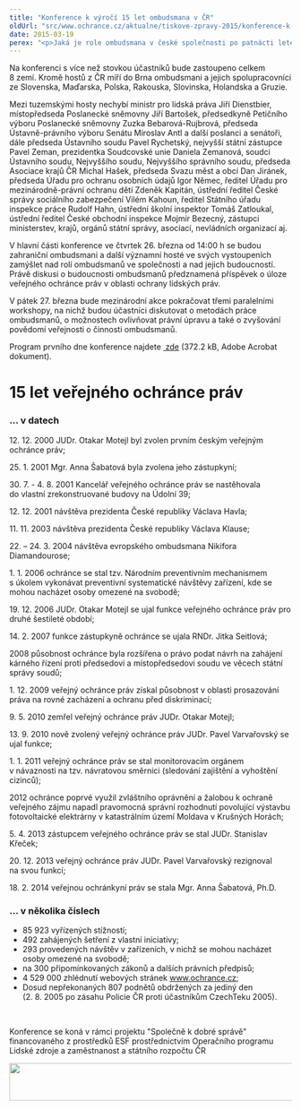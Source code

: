 ```yaml
---
title: "Konference k výročí 15 let ombudsmana v ČR"
oldUrl: "src/www.ochrance.cz/aktualne/tiskove-zpravy-2015/konference-k-vyroci-15-let-ombudsmana-v-cr"
date: 2015-03-19
perex: "<p>Jaká je role ombudsmana v české společnosti po patnácti letech existence? Čeho veřejný ochránce práv dosáhl, jak ho vnímají politikové, úřady i veřejnost? Jak se liší postavení českého ombudsmana od podobných institucí v zahraničí? Těmto otázkám se budou věnovat hosté mezinárodní konference konané při příležitosti 15. výročí vzniku veřejného ochránce práv v ČR ve dnech 26. a 27. března 2015 v Kanceláři veřejného ochránce práv v Brně.</p>"
---
```


<!-- imported from the old website -->

<p>Na konferenci s více než stovkou účastníků bude zastoupeno celkem 8 zemí. Kromě hostů z ČR míří do Brna ombudsmani a jejich spolupracovníci ze Slovenska, Maďarska, Polska, Rakouska, Slovinska, Holandska a Gruzie. </p><p>Mezi tuzemskými hosty nechybí ministr pro lidská práva Jiří Dienstbier, místopředseda Poslanecké sněmovny Jiří Bartošek, předsedkyně Petičního výboru Poslanecké sněmovny Zuzka Bebarová-Rujbrová, předseda Ústavně-právního výboru Senátu Miroslav Antl a další poslanci a senátoři, dále předseda Ústavního soudu Pavel Rychetský, nejvyšší státní zástupce Pavel Zeman, prezidentka Soudcovské unie Daniela Zemanová, soudci Ústavního soudu, Nejvyššího soudu, Nejvyššího správního soudu, předseda Asociace krajů ČR Michal Hašek, předseda Svazu měst a obcí Dan Jiránek, předseda Úřadu pro ochranu osobních údajů Igor Němec, ředitel Úřadu pro mezinárodně-právní ochranu dětí Zdeněk Kapitán, ústřední ředitel České správy sociálního zabezpečení Vilém Kahoun, ředitel Státního úřadu inspekce práce Rudolf Hahn, ústřední školní inspektor Tomáš Zatloukal, ústřední ředitel České obchodní inspekce Mojmír Bezecný, zástupci ministerstev, krajů, orgánů státní správy, asociací, nevládních organizací aj.</p><p>V hlavní části konference ve čtvrtek 26. března od 14:00 h se budou zahraniční ombudsmani a další významní hosté ve svých vystoupeních zamýšlet nad rolí ombudsmanů ve společnosti a nad jejich budoucností. Právě diskusi o budoucnosti ombudsmanů předznamená příspěvek o úloze veřejného ochránce práv v oblasti ochrany lidských práv.</p><p>V pátek 27. března bude mezinárodní akce pokračovat třemi paralelními workshopy, na nichž budou účastníci diskutovat o metodách práce ombudsmanů, o možnostech ovlivňovat právní úpravu a také o zvyšování povědomí veřejnosti o činnosti ombudsmanů.</p><p>Program prvního dne konference najdete <a title="Otevření do nového okna" href="https://www.ochrance.cz/fileadmin/user_upload/Konference/Konference_2015/konference-k-15-vyroci.pdf" target="_blank"><img alt="" src="https://www.ochrance.cz/typo3/ext/od_linkdesc/icons/pdf.gif" class="od_linkdesc_icon" /> zde</a> (372.2 kB, Adobe Acrobat dokument).</p><h1>15 let veřejného ochránce práv </h1><h3>… v datech</h3><p>12. 12. 2000 JUDr. Otakar Motejl byl zvolen prvním českým veřejným ochránce práv; </p><p>25. 1. 2001 Mgr. Anna Šabatová byla zvolena jeho zástupkyní;</p><p>30. 7. - 4. 8. 2001 Kancelář veřejného ochránce práv se nastěhovala do vlastní zrekonstruované budovy na Údolní 39;</p><p>12. 12. 2001 návštěva prezidenta České republiky Václava Havla;</p><p>11. 11. 2003 návštěva prezidenta České republiky Václava Klause; </p><p>22. – 24. 3. 2004 návštěva evropského ombudsmana Nikifora Diamandourose;</p><p>1. 1. 2006 ochránce se stal tzv. Národním preventivním mechanismem s úkolem vykonávat preventivní systematické návštěvy zařízení, kde se mohou nacházet osoby omezené na svobodě;</p><p>19. 12. 2006 JUDr. Otakar Motejl se ujal funkce veřejného ochránce práv pro druhé šestileté období;</p><p>14. 2. 2007 funkce zástupkyně ochránce se ujala RNDr. Jitka Seitlová;</p><p>2008 působnost ochránce byla rozšířena o právo podat návrh na zahájení kárného řízení proti předsedovi a místopředsedovi soudu ve věcech státní správy soudů;</p><p>1. 12. 2009 veřejný ochránce práv získal působnost v oblasti prosazování práva na rovné zacházení a ochranu před diskriminací;</p><p>9. 5. 2010 zemřel veřejný ochránce práv JUDr. Otakar Motejl;</p><p>13. 9. 2010 nově zvolený veřejný ochránce práv JUDr. Pavel Varvařovský se ujal funkce;</p><p>1. 1. 2011 veřejný ochránce práv se stal monitorovacím orgánem v návaznosti na tzv. návratovou směrnici (sledování zajištění a vyhoštění cizinců);</p><p>2012 ochránce poprvé využil zvláštního oprávnění a žalobou k ochraně veřejného zájmu napadl pravomocná správní rozhodnutí povolující výstavbu fotovoltaické elektrárny v katastrálním území Moldava v Krušných Horách;</p><p>5. 4. 2013 zástupcem veřejného ochránce práv se stal JUDr. Stanislav Křeček;</p><p>20. 12. 2013 veřejný ochránce práv JUDr. Pavel Varvařovský rezignoval na svou funkci;</p><p>18. 2. 2014 veřejnou ochránkyní práv se stala Mgr. Anna Šabatová, Ph.D.</p><h3>… v několika číslech</h3><ul><li>85 923 vyřízených stížností;</li><li>492 zahájených šetření z vlastní iniciativy;</li><li>293 provedených návštěv v zařízeních, v nichž se mohou nacházet osoby omezené na svobodě;</li><li>na 300 připomínkovaných zákonů a dalších právních předpisů;</li><li>4 529 000 zhlédnutí webových stránek <a href="http://www.ochrance.cz/">www.ochrance.cz</a>; </li><li>Dosud nepřekonaných 807 podnětů obdržených za jediný den (2. 8. 2005 po zásahu Policie ČR proti účastníkům CzechTeku 2005).</li></ul><p>  </p><p class="MsoNormal" style="MARGIN: 0cm 0cm 0pt"><span style="FONT-SIZE: 10pt; FONT-FAMILY: &quot;Arial&quot;, &quot;sans-serif&quot;; mso-fareast-language: CS"><p></p></span></p><p>Konference se koná v rámci projektu &quot;Společně k dobré správě&quot; financovaného z prostředků ESF prostřednictvím Operačního programu Lidské zdroje a zaměstnanost a státního rozpočtu ČR</p><p><img src="https://www.ochrance.cz/uploads/RTEmagicC_esf_eu_15.jpg.jpg" height="67" width="622" alt="" /></p>
